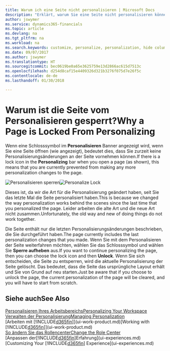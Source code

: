 ```yaml
---
title: Warum ich eine Seite nicht personalisieren | Microsoft Docs
description: "Erklärt, warum Sie eine Seite nicht personalisieren können und was Sie tun können, um sie zu entsperren, sodass Sie sie anpassen können."
author: jswymer
ms.service: dynamics365-financials
ms.topic: article
ms.devlang: na
ms.tgt_pltfrm: na
ms.workload: na
ms.search.keywords: customize, personalize, personalization, hide columns, remove fields, move fields
ms.date: 09/07/2017
ms.author: jswymer
ms.translationtype: HT
ms.sourcegitcommit: bec0619be0a65e3625759e13d2866ac615d7513c
ms.openlocfilehash: d254d8caf15e4409326d321b3276f075d7e26f5c
ms.contentlocale: de-de
ms.lasthandoff: 01/30/2018

---
```

# <a name="why-a-page-is-locked-from-personalizing"></a><span data-ttu-id="c2109-103">Warum ist die Seite vom Personalisieren gesperrt?</span><span class="sxs-lookup"><span data-stu-id="c2109-103">Why a Page is Locked From Personalizing</span></span>
<span data-ttu-id="c2109-104">Wenn eine Schlosssymbol im **Personalisieren** Banner angezeigt wird, wenn Sie eine Seite öffnen (wie angezeigt), bedeutet dies, dass Sie zurzeit keine Personalisierungsänderungen an der Seite vornehmen können.</span><span class="sxs-lookup"><span data-stu-id="c2109-104">If there is a lock icon in the **Personalizing** bar when you open a page (as shown), this means that you are currently prevented from making any more personalization changes to the page.</span></span>

<span data-ttu-id="c2109-105">![Personalisieren sperren](media/personalization-locked.png "Personalisieren sperren")</span><span class="sxs-lookup"><span data-stu-id="c2109-105">![Personalize Lock](media/personalization-locked.png "Personalize lock")</span></span>

<span data-ttu-id="c2109-106">Dieses ist, da wir die Art für die Personalisierung geändert haben, seit Sie das letzte Mal die Seite personalisiert haben.</span><span class="sxs-lookup"><span data-stu-id="c2109-106">This is because we changed the way personalization works behind the scenes since the last time that you personalized the page.</span></span> <span data-ttu-id="c2109-107">Leider arbeiten die alte Art und die neue Art nicht zusammen.</span><span class="sxs-lookup"><span data-stu-id="c2109-107">Unfortunately, the old way and new of doing things do not work together.</span></span>

<span data-ttu-id="c2109-108">Die Seite enthält nur die letzten Personalisierungsänderungen beschrieben, die Sie durchgeführt haben.</span><span class="sxs-lookup"><span data-stu-id="c2109-108">The page currently includes the last personalization changes that you made.</span></span> <span data-ttu-id="c2109-109">Wenn Sie mit dem Personalisieren der Seite weiterfahren möchten, wählen Sie das Schlosssymbol und wählen Sie **Sperre aufheben** aus.</span><span class="sxs-lookup"><span data-stu-id="c2109-109">If you want to continue personalizing the page, then you can choose the lock icon and then **Unlock**.</span></span> <span data-ttu-id="c2109-110">Wenn Sie sich entscheiden, die Seite zu entsperren, wird die aktuelle Personalisierung der Seite  gelöscht. Das bedeutet, dass die Seite das ursprüngliche Layout erhält und Sie von Grund auf neu starten.</span><span class="sxs-lookup"><span data-stu-id="c2109-110">Just be aware that if you choose to unlock the page, the current personalization of the page will be cleared, and you will have to start from scratch.</span></span> 


## <a name="see-also"></a><span data-ttu-id="c2109-111">Siehe auch</span><span class="sxs-lookup"><span data-stu-id="c2109-111">See Also</span></span>
[<span data-ttu-id="c2109-112">Personalisieren Ihres Arbeitsbereichs</span><span class="sxs-lookup"><span data-stu-id="c2109-112">Personalizing Your Workspace</span></span>](ui-personalization-manage.md)  
[<span data-ttu-id="c2109-113">Verwalten der Personalisierung</span><span class="sxs-lookup"><span data-stu-id="c2109-113">Managing Personalization</span></span>](ui-personalization-manage.md)  
<span data-ttu-id="c2109-114">[Arbeiten mit [!INCLUDE[d365fin](includes/d365fin_md.md)]](ui-work-product.md)</span><span class="sxs-lookup"><span data-stu-id="c2109-114">[Working with [!INCLUDE[d365fin](includes/d365fin_md.md)]](ui-work-product.md)</span></span>  
[<span data-ttu-id="c2109-115">So ändern Sie das Rollencenter</span><span class="sxs-lookup"><span data-stu-id="c2109-115">Change the Role Center</span></span>](change-role.md)  
<span data-ttu-id="c2109-116">[Anpassen der[!INCLUDE[d365fin](includes/d365fin_md.md)]Erfahrung](ui-experiences.md)</span><span class="sxs-lookup"><span data-stu-id="c2109-116">[Customizing Your [!INCLUDE[d365fin](includes/d365fin_md.md)] Experience](ui-experiences.md)</span></span>  

